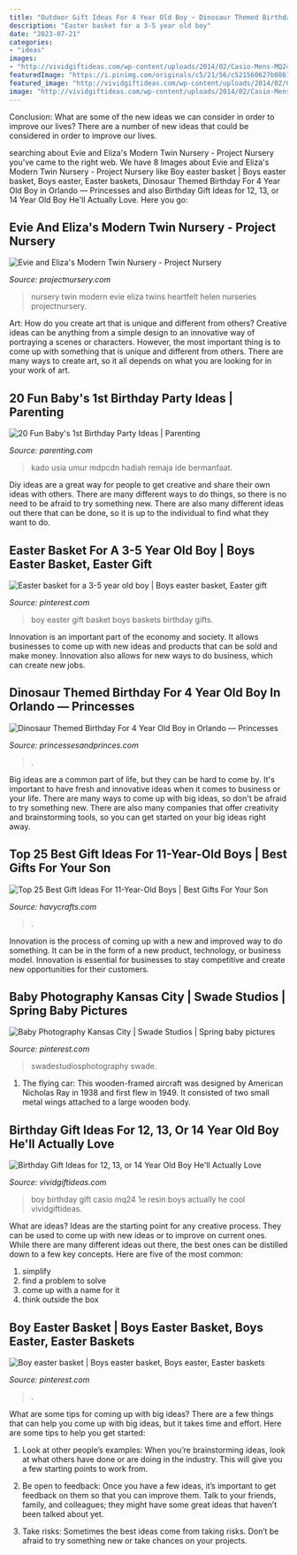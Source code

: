```yaml
---
title: "Outdoor Gift Ideas For 4 Year Old Boy ~ Dinosaur Themed Birthday For 4 Year Old Boy In Orlando — Princesses"
description: "Easter basket for a 3-5 year old boy"
date: "2023-07-21"
categories:
- "ideas"
images:
- "http://vividgiftideas.com/wp-content/uploads/2014/02/Casio-Mens-MQ24-1E-Black-Resin-Watch.jpg"
featuredImage: "https://i.pinimg.com/originals/c5/21/56/c521560627b0867be6390f599febb2b2.jpg"
featured_image: "http://vividgiftideas.com/wp-content/uploads/2014/02/Casio-Mens-MQ24-1E-Black-Resin-Watch.jpg"
image: "http://vividgiftideas.com/wp-content/uploads/2014/02/Casio-Mens-MQ24-1E-Black-Resin-Watch.jpg"
---
```



Conclusion: What are some of the new ideas we can consider in order to improve our lives?
There are a number of new ideas that could be considered in order to improve our lives.

	

		
searching about Evie and Eliza&#039;s Modern Twin Nursery - Project Nursery you've came to the right web. We have 8 Images about Evie and Eliza&#039;s Modern Twin Nursery - Project Nursery like Boy easter basket | Boys easter basket, Boys easter, Easter baskets, Dinosaur Themed Birthday For 4 Year Old Boy in Orlando — Princesses and also Birthday Gift Ideas for 12, 13, or 14 Year Old Boy He&#039;ll Actually Love. Here you go:
		
    
## Evie And Eliza&#039;s Modern Twin Nursery - Project Nursery

<img loading=lazy src="https://projectnursery.com/wp-content/uploads/2013/03/IMG_7866-1024x768.jpg" onerror="this.onerror=null;this.src='https://tse4.mm.bing.net/th?id=OIP.GvR9uSTZYsbhhgouZUAuaQHaFj&amp;pid=15.1';" alt="Evie and Eliza&#039;s Modern Twin Nursery - Project Nursery">

_Source: projectnursery.com_

>nursery twin modern evie eliza twins heartfelt helen nurseries projectnursery. 

	

Art: How do you create art that is unique and different from others?
Creative ideas can be anything from a simple design to an innovative way of portraying a scenes or characters. However, the most important thing is to come up with something that is unique and different from others. There are many ways to create art, so it all depends on what you are looking for in your work of art.

    
## 20 Fun Baby&#039;s 1st Birthday Party Ideas | Parenting

<img loading=lazy src="https://images.parenting.mdpcdn.com/sites/parenting.com/files/styles/facebook_og_image/public/first-birthday.jpg?itok=fknV3OZI" onerror="this.onerror=null;this.src='https://tse2.mm.bing.net/th?id=OIP.gQtUprsh8pLpdlvu3s-E8AHaHa&amp;pid=15.1';" alt="20 Fun Baby&#039;s 1st Birthday Party Ideas | Parenting">

_Source: parenting.com_

>kado usia umur mdpcdn hadiah remaja ide bermanfaat. 

	

Diy ideas are a great way for people to get creative and share their own ideas with others. There are many different ways to do things, so there is no need to be afraid to try something new. There are also many different ideas out there that can be done, so it is up to the individual to find what they want to do.

    
## Easter Basket For A 3-5 Year Old Boy | Boys Easter Basket, Easter Gift

<img loading=lazy src="https://i.pinimg.com/736x/32/80/e2/3280e2734a829d9beff344806a1e4860--year-old-a-year.jpg" onerror="this.onerror=null;this.src='https://tse1.mm.bing.net/th?id=OIP.dO5aW_sFomjJZWFquJxmQgHaG9&amp;pid=15.1';" alt="Easter basket for a 3-5 year old boy | Boys easter basket, Easter gift">

_Source: pinterest.com_

>boy easter gift basket boys baskets birthday gifts. 

	

Innovation is an important part of the economy and society. It allows businesses to come up with new ideas and products that can be sold and make money. Innovation also allows for new ways to do business, which can create new jobs.

    
## Dinosaur Themed Birthday For 4 Year Old Boy In Orlando — Princesses

<img loading=lazy src="https://images.squarespace-cdn.com/content/v1/5a878a92017db29af1213b18/1570572234874-PFT5SBLA8GJVNFXK3ZI0/ke17ZwdGBToddI8pDm48kF9aEDQaTpZHfWEO2zppK7Z7gQa3H78H3Y0txjaiv_0fDoOvxcdMmMKkDsyUqMSsMWxHk725yiiHCCLfrh8O1z5QPOohDIaIeljMHgDF5CVlOqpeNLcJ80NK65_fV7S1UX7HUUwySjcPdRBGehEKrDf5zebfiuf9u6oCHzr2lsfYZD7bBzAwq_2wCJyqgJebgg/4+year+old+boy+birthday+party+-+dinosaur+theme+orlando+florida+(2).jpg" onerror="this.onerror=null;this.src='https://tse1.mm.bing.net/th?id=OIP.pKedItbodz-mhdzvnjf0iQHaFj&amp;pid=15.1';" alt="Dinosaur Themed Birthday For 4 Year Old Boy in Orlando — Princesses">

_Source: princessesandprinces.com_

>. 

	

Big ideas are a common part of life, but they can be hard to come by. It's important to have fresh and innovative ideas when it comes to business or your life. There are many ways to come up with big ideas, so don't be afraid to try something new. There are also many companies that offer creativity and brainstorming tools, so you can get started on your big ideas right away.

    
## Top 25 Best Gift Ideas For 11-Year-Old Boys | Best Gifts For Your Son

<img loading=lazy src="https://havycrafts.com/wp-content/uploads/2020/04/2-3.jpg" onerror="this.onerror=null;this.src='https://tse2.mm.bing.net/th?id=OIP.TADcXRVaHDv_8rduDzf2cAHaLH&amp;pid=15.1';" alt="Top 25 Best Gift Ideas For 11-Year-Old Boys | Best Gifts For Your Son">

_Source: havycrafts.com_

>. 

	

Innovation is the process of coming up with a new and improved way to do something. It can be in the form of a new product, technology, or business model. Innovation is essential for businesses to stay competitive and create new opportunities for their customers.

    
## Baby Photography Kansas City | Swade Studios | Spring Baby Pictures

<img loading=lazy src="https://i.pinimg.com/originals/68/05/a2/6805a22e8c303d8f40fc7cdaf04d7060.jpg" onerror="this.onerror=null;this.src='https://tse3.mm.bing.net/th?id=OIP.zLrMWfrA74RwaF3ETgzVRwHaK1&amp;pid=15.1';" alt="Baby Photography Kansas City | Swade Studios | Spring baby pictures">

_Source: pinterest.com_

>swadestudiosphotography swade. 

	

1. The flying car: This wooden-framed aircraft was designed by American Nicholas Ray in 1938 and first flew in 1949. It consisted of two small metal wings attached to a large wooden body.

    
## Birthday Gift Ideas For 12, 13, Or 14 Year Old Boy He&#039;ll Actually Love

<img loading=lazy src="http://vividgiftideas.com/wp-content/uploads/2014/02/Casio-Mens-MQ24-1E-Black-Resin-Watch.jpg" onerror="this.onerror=null;this.src='https://tse2.mm.bing.net/th?id=OIP.EywzR9eaI8bGYdkmukek1AHaNt&amp;pid=15.1';" alt="Birthday Gift Ideas for 12, 13, or 14 Year Old Boy He&#039;ll Actually Love">

_Source: vividgiftideas.com_

>boy birthday gift casio mq24 1e resin boys actually he cool vividgiftideas. 

	

What are ideas?
Ideas are the starting point for any creative process. They can be used to come up with new ideas or to improve on current ones. While there are many different ideas out there, the best ones can be distilled down to a few key concepts. Here are five of the most common:
1. simplify
2. find a problem to solve
3. come up with a name for it
4. think outside the box

    
## Boy Easter Basket | Boys Easter Basket, Boys Easter, Easter Baskets

<img loading=lazy src="https://i.pinimg.com/originals/c5/21/56/c521560627b0867be6390f599febb2b2.jpg" onerror="this.onerror=null;this.src='https://tse2.mm.bing.net/th?id=OIP.ydyEjjpzLwrH0TInAeMa8QHaMJ&amp;pid=15.1';" alt="Boy easter basket | Boys easter basket, Boys easter, Easter baskets">

_Source: pinterest.com_

>. 

	

What are some tips for coming up with big ideas?
There are a few things that can help you come up with big ideas, but it takes time and effort. Here are some tips to help you get started:
1. Look at other people’s examples: When you’re brainstorming ideas, look at what others have done or are doing in the industry. This will give you a few starting points to work from.

2. Be open to feedback: Once you have a few ideas, it’s important to get feedback on them so that you can improve them. Talk to your friends, family, and colleagues; they might have some great ideas that haven’t been talked about yet.

3. Take risks: Sometimes the best ideas come from taking risks. Don’t be afraid to try something new or take chances on your projects.

